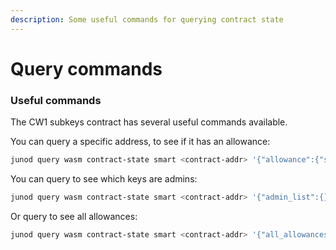 ```yaml
---
description: Some useful commands for querying contract state
---
```


# Query commands

### Useful commands

The CW1 subkeys contract has several useful commands available.

You can query a specific address, to see if it has an allowance:

```bash
junod query wasm contract-state smart <contract-addr> '{"allowance":{"spender":"<address>"}}' --chain-id <chain-id>
```

You can query to see which keys are admins:

```bash
junod query wasm contract-state smart <contract-addr> '{"admin_list":{}}' --chain-id <chain-id>
```

Or query to see all allowances:

```bash
junod query wasm contract-state smart <contract-addr> '{"all_allowances":{}}' --chain-id <chain-id>
```



